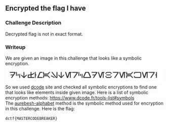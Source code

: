 ## Encrypted the flag I have

### Challenge Description  
Decrypted flag is not in exact format.  

### Writeup
We are given an image in this challenge that looks like a symbolic encryption.  
![image](EncryptedTheFlagIHave.png)
So we used [dcode](https://www.dcode.fr/en) site and checked all symbolic encryptions to find one that looks like elements inside given image. Here is a list of symbolic encryption methods: https://www.dcode.fr/tools-list#symbols  
The [aurebesh-alphabet](https://www.dcode.fr/aurebesh-alphabet) method is the symbolic method used for encryption in this challenge. Here is the flag:  
```
dctf{MASTERCODEBREAKER}
```